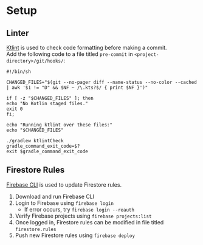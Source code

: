 # Setup
## Linter
[Ktlint](https://github.com/JLLeitschuh/ktlint-gradle) is used to check code formatting before making a commit.<br/>
Add the following code to a file titled `pre-commit` in `<project-directory>/git/hooks/`:
```
#!/bin/sh

CHANGED_FILES="$(git --no-pager diff --name-status --no-color --cached | awk '$1 != "D" && $NF ~ /\.kts?$/ { print $NF }')"

if [ -z "$CHANGED_FILES" ]; then
echo "No Kotlin staged files."
exit 0
fi;

echo "Running ktlint over these files:"
echo "$CHANGED_FILES"

./gradlew ktlintCheck
gradle_command_exit_code=$?
exit $gradle_command_exit_code
```
## Firestore Rules
[Firebase CLI](https://firebase.google.com/docs/cli) is used to update Firestore rules.<br/>
1. Download and run Firebase CLI
2. Login to Firebase using `firebase login`
   - If error occurs, try `firebase login --reauth` 
4. Verify Firebase projects using `firebase projects:list`
5. Once logged in, Firestore rules can be modified in file titled `firestore.rules`
6. Push new Firestore rules using `firebase deploy`
